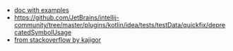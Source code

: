 * [doc with examples](https://docs.google.com/document/d/1y3Su6Uyn2rZ1FuDNJdeF8MfVqnhv8KnBAfIaJ_hy27M/edit)
* https://github.com/JetBrains/intellij-community/tree/master/plugins/kotlin/idea/tests/testData/quickfix/deprecatedSymbolUsage
* [from stackoverflow by kajigor](https://spangle-mapusaurus-8e4.notion.site/Kotlin-ReplaceWith-Painpoints-d7a980d67c834352acafb382d16d2596)